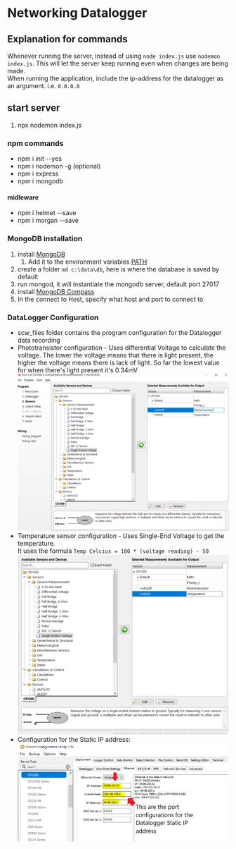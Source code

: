 # Networking Datalogger

## Explanation for commands
Whenever running the server, instead of using `node index.js` use `nodemon index.js`. This will let the server keep running even when changes are being made.<br>
When running the application, include the ip-address for the datalogger as an argument. i.e. `0.0.0.0`

## start server
1. npx nodemon index.js <IP address>

### npm commands
* npm i init --yes
* npm i nodemon -g (optional)
* npm i express
* npm i mongodb

#### midleware
* npm i helmet --save
* npm i morgan --save

### MongoDB installation
1. install [MongoDB](https://www.mongodb.com/download-center?jmp=nav)
    1. Add it to the environment variables [PATH](https://stackoverflow.com/a/41507803)
2. create a folder `md c:\data\db`, here is where the database is saved by default
3. run mongod, it will instantiate the mongodb server, default port 27017
4. install [MongoDB Compass](https://www.mongodb.com/download-center/compass)
5. In the connect to Host, specify what host and port to connect to

### DataLogger Configuration
* scw_files folder contains the program configuration for the Datalogger data recording
* Phototransistor configuration - Uses differential Voltage to calculate the voltage. The lower the voltage means that there is light present, the higher the voltage means there is lack of light. So far the lowest value for when there's light present it's 0.34mV<br> ![alt text](https://github.com/jfleurent/Networking_Datalogger/blob/dev/images/Phototransistor_Differential_Voltage.PNG)
* Temperature sensor configuration - Uses Single-End Voltage to get the temperature. <br> It uses the formula `Temp Celcius = 100 * (voltage reading) - 50`<br> ![alt text](https://github.com/jfleurent/Networking_Datalogger/blob/dev/images/Temerature_SingleEnd_Voltage.PNG)
* Configuration for the Static IP address:<br>![alt text](https://github.com/jfleurent/Networking_Datalogger/blob/dev/images/DeviceConfig_StaticIpConfig.png)
